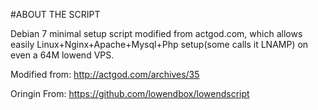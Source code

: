 #ABOUT THE SCRIPT

Debian 7 minimal setup script modified from actgod.com, which allows easily Linux+Nginx+Apache+Mysql+Php setup(some calls it LNAMP) on even a 64M lowend VPS.  


Modified from: http://actgod.com/archives/35

Oringin From: https://github.com/lowendbox/lowendscript
